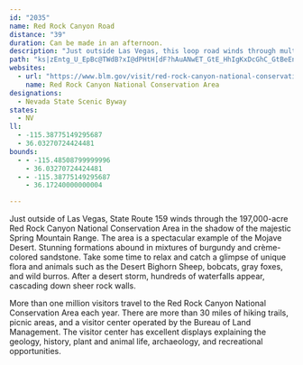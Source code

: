 ```yaml
---
id: "2035"
name: Red Rock Canyon Road
distance: "39"
duration: Can be made in an afternoon.
description: "Just outside Las Vegas, this loop road winds through multi-colored rock formations. Unique flora and a large number of desert animals are seen here often."
path: "ks|zEntg_U_EpBc@TWdB?xI@dPHtH[dF?hAuANwET_GtE_HhIgKxDcGhC_GtBeEnByCr@UD]@F`AdAvBFlCQ`CS?[NOn@CbCa@tASd@i@WuAzA{BxAs@D_@z@y@b@qAJUn@iBr@wEdEKBo@DkDjQsB~Ei@r@_E~E{BzBkBxA]Du@x@cBt@y@jBq@zCq@bCIRSx@UJ}EvLqEjI_N|Xo@zAyBjFsFxJiDhHaFdH_KtLENc@FeBlBmHhG_AnAgEhDsTbWoDzEk@JwBxB[DkGnE_MvGiIvBcEhAoHnAkPnB_Z~@uo@Hcb@dDON{R^MRkIEkOoBaNyDu@UQo@uFyDwCsDU?eLeQuBsFsDaM?_@KSiCqMsBgIkAwC}BoDo@_@aEcCmCcAgHkCy@_@yBuDeAcAoFaCoA_Bc@g@oCwGoJsXUUiAd@_L\\[QsEF_Ez@aBnA}AZyBlAo@NwBb@_Bp@_EtEsAx@oBXuECiHbB{HzEiD~Cm@T}G~GcDbKyCjEoAhAQ?iCfCmE`GyFzAu@XkAnAeAtBsD~DoEbCoBhByApCeJnMc@hA[tBi@|Ik@pCuAlCgGtBW?}Ar@e@p@OtAJvBb@z@nAhArA^~Ax@~@p@N?d@d@hAr@^dCI~Ci@|@u@p@oDbFOx@?dCi@tFeAdB_DlBcB~Aq@DiCtBOdFi@nAyAhAeB^_@ZT~A[rCyArAi@P{Ca@}FwEkBaAkCy@yDJmCnAkB~A_EbAeF?{@Ta@|@NnDnBvCWvBPtBbBj@^d@Cl@q@p@sCl@i@Z?hAh@hAnD`Al@\\VnBHhCUt@kA~@Pz@TRbD@pB~@LX?nAo@hAoCxAy@hAUzA`@bBhCZbDNnDhA`Ds@|DeAPCx@fAh@~AZ`DrAhAnANr@OdDBnB~AhAtBt@~CH~EfAzD`JrMpApChAxAtBbAdGnA|AZnE[POtCEfF`D^d@pBhA~DOl@y@zCaGhMmXtBgGxBiMRUdc@opBhLwQtAuCnJkOnBiEn@sA^kFW_EeA{RAcIx@eGdF}_@t@eDjEuYxHa_@bAsDJiA"
websites:
  - url: "https://www.blm.gov/visit/red-rock-canyon-national-conservation-area"
    name: Red Rock Canyon National Conservation Area
designations:
  - Nevada State Scenic Byway
states:
  - NV
ll:
  - -115.38775149295687
  - 36.03270724424481
bounds:
  - - -115.48508799999996
    - 36.03270724424481
  - - -115.38775149295687
    - 36.17240000000004

---
```


<p>Just outside of Las Vegas, State Route 159 winds through the 197,000-acre Red Rock Canyon National Conservation Area in the shadow of the majestic Spring Mountain Range.  The area is a spectacular example of the Mojave Desert.  Stunning formations abound in mixtures of burgundy and crème-colored sandstone.  Take some time to relax and catch a glimpse of unique flora and animals such as the Desert Bighorn Sheep, bobcats, gray foxes, and wild burros.  After a desert storm, hundreds of waterfalls appear, cascading down sheer rock walls.</p>

<p>More than one million visitors travel to the Red Rock Canyon National Conservation Area each year.  There are more than 30 miles of hiking trails, picnic areas, and a visitor center operated by the Bureau of Land Management.  The visitor center has excellent displays explaining the geology, history, plant and animal life, archaeology, and recreational opportunities.</p>
